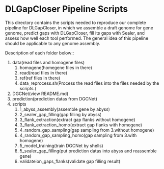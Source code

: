 # DLGapCloser Pipeline Scripts

This directory contains the scripts needed to reproduce our complete pipeline for DLGapCloser, in which we assemble a draft genome for gene genome, predict gaps with DLGapCloser, fill its gaps with Sealer, and assess how well each tool performed. The general idea of this pipeline should be applicable to any genome assembly.

Description of each folder below::

1. data(read files and homogene files)
   1. homogene(homegene files in there)
   2. read(read files in there)
   3. ref(ref files in there)
   4. data_reprocess.sh(Process the read files into the files needed by the scripts.)
2. DGCNet(view README.md)
3. prediction(prediction datas from DGCNet)
4. scripts
   1. 1_abyss_assembly(assemble gene by abyss)
   2. 2_sealer_gap_filling(gap filling by abyss)
   3. 3_flank_extraction(extract gap flanks without homogene)
   4. 3_flank_extraction_homo(extract gap flanks with homogene)
   5. 4_random_gap_sampling(gap sampling from 3.without homogene)
   6. 4_random_gap_sampling_homo(gap sampling from 3.with homogene)
   7. 5_model_training(train DGCNet by shells)
   8. 5_sealer_gap_filling(put prediction datas into abyss and reassemble gene)
   9. validateion_gaps_flanks(validate gap filling result)
